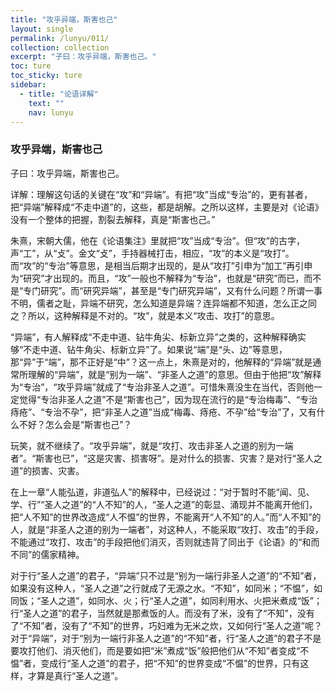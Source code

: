 ```yaml
---
title: "攻乎异端，斯害也己"
layout: single
permalink: /lunyu/011/
collection: collection
excerpt: "子曰：攻乎异端，斯害也己。"
toc: ture
toc_sticky: ture
sidebar:
  - title: "论语详解"
    text: ""
    nav: lunyu
---
```


### 攻乎异端，斯害也己

子曰：攻乎异端，斯害也己。

详解：理解这句话的关键在“攻”和“异端”。有把“攻”当成“专治”的，更有甚者，把“异端”解释成“不走中道”的，这些，都是胡解。之所以这样，主要是对《论语》没有一个整体的把握，割裂去解释，真是“斯害也己。”

朱熹，宋朝大儒，他在《论语集注》里就把“攻”当成“专治”。但“攻”的古字，声“工”，从“攴”。金文“攴”，手持器械打击，相应，“攻”的本义是“攻打”。而“攻”的“专治”等意思，是相当后期才出现的，是从“攻打”引申为“加工”再引申为“研究”才出现的。而且，“攻”一般也不解释为“专治”，也就是“研究”而已，而不是“专门研究”。而“研究异端”，甚至是“专门研究异端”，又有什么问题？所谓一事不明，儒者之耻，异端不研究，怎么知道是异端？连异端都不知道，怎么正之同之？所以，这种解释是不对的。“攻”，就是本义“攻击、攻打”的意思。

“异端”，有人解释成“不走中道、钻牛角尖、标新立异”之类的，这种解释确实够“不走中道、钻牛角尖、标新立异”了。如果说“端”是“头、边”等意思，那“异”于“端”，那不正好是“中”？这一点上，朱熹是对的，他解释的“异端”就是通常所理解的“异端”，就是“别为一端”、“非圣人之道”的意思。但由于他把“攻”解释为“专治”，“攻乎异端”就成了“专治非圣人之道”。可惜朱熹没生在当代，否则他一定觉得“专治非圣人之道”不是“斯害也己”，因为现在流行的是“专治梅毒”、“专治痔疮”、“专治不孕”，把“非圣人之道”当成“梅毒、痔疮、不孕”给“专治”了，又有什么不好？怎么会是“斯害也己”？

玩笑，就不继续了。“攻乎异端”，就是“攻打、攻击非圣人之道的别为一端者”。“斯害也已”，“这是灾害、损害呀”。是对什么的损害、灾害？是对行“圣人之道”的损害、灾害。

在上一章“人能弘道，非道弘人”的解释中，已经说过：“对于暂时不能“闻、见、学、行”“圣人之道”的“人不知”的人，“圣人之道”的彰显、涌现并不能离开他们，把“人不知”的世界改造成“人不愠”的世界，不能离开“人不知”的人。”而“人不知”的人，就是“非圣人之道的别为一端者”，对这种人，不能采取“攻打、攻击”的手段，不能通过“攻打、攻击”的手段把他们消灭，否则就违背了同出于《论语》的“和而不同”的儒家精神。

对于行“圣人之道”的君子，“异端”只不过是“别为一端行非圣人之道”的“不知”者，如果没有这种人，“圣人之道”之行就成了无源之水。“不知”，如同米；“不愠”，如同饭；“圣人之道”，如同水、火；行“圣人之道”，如同利用水、火把米煮成“饭”；行“圣人之道”的君子，当然就是那煮饭的人。而没有了米，没有了“不知”，没有了“不知”者，没有了“不知”的世界，巧妇难为无米之炊，又如何行“圣人之道”呢？对于“异端”，对于“别为一端行非圣人之道”的“不知”者，行“圣人之道”的君子不是要攻打他们、消灭他们，而是要如把“米”煮成“饭”般把他们从“不知”者变成“不愠”者，变成行“圣人之道”的君子，把“不知”的世界变成“不愠”的世界，只有这样，才算是真行“圣人之道”。